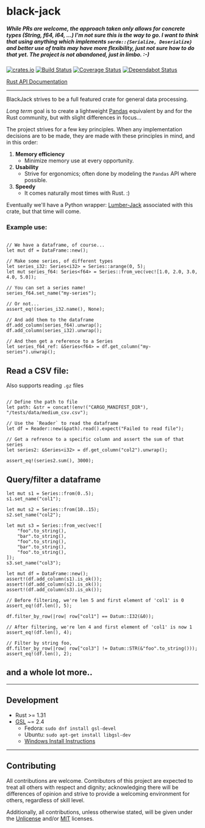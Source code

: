 # black-jack

##### While PRs are welcome, the approach taken only allows for concrete types (String, f64, i64, ...) I'm not sure this is the way to go. I want to think that using anything which implements `serde::{Serialize, Deserialize}` and better use of traits may have more flexibility, just not sure how to do that yet. The project is not abandoned, just in limbo. :-)

[![crates.io](http://meritbadge.herokuapp.com/black-jack)](https://crates.io/crates/black-jack) 
[![Build Status](https://travis-ci.com/milesgranger/black-jack.svg?branch=master)](https://travis-ci.com/milesgranger/black-jack) 
[![Coverage Status](https://coveralls.io/repos/github/milesgranger/black-jack/badge.svg?branch=master)](https://coveralls.io/github/milesgranger/black-jack?branch=master)
[![Dependabot Status](https://api.dependabot.com/badges/status?host=github&repo=milesgranger/black-jack)](https://dependabot.com)



[Rust API Documentation](https://docs.rs/black-jack)

---

BlackJack strives to be a full featured crate for general data processing.


_Long term_ goal is to create a lightweight [Pandas](https://pandas.pydata.org/) equivalent
by and for the Rust community, but with slight differences in focus...


The project strives for a few key principles. When any implementation decisions are to be made,
they are made with these principles in mind, and in this order:
1. **Memory efficiency**
    - Minimize memory use at every opportunity.
2. **Usability**
    - Strive for ergonomics; often done by modeling the `Pandas` API where possible.
3. **Speedy**
    - It comes naturally most times with Rust. :)


Eventually we'll have a Python wrapper: [Lumber-Jack](https://github.com/milesgranger/lumber-jack)
associated with this crate, but that time will come.

### Example use:

```rust,skt-default

// We have a dataframe, of course...
let mut df = DataFrame::new();

// Make some series, of different types
let series_i32: Series<i32> = Series::arange(0, 5);
let mut series_f64: Series<f64> = Series::from_vec(vec![1.0, 2.0, 3.0, 4.0, 5.0]);

// You can set a series name!
series_f64.set_name("my-series");

// Or not... 
assert_eq!(series_i32.name(), None);

// And add them to the dataframe
df.add_column(series_f64).unwrap();
df.add_column(series_i32).unwrap();

// And then get a reference to a Series
let series_f64_ref: &Series<f64> = df.get_column("my-series").unwrap();

```

## Read a CSV file:
Also supports reading `.gz` files

```rust,skt-default

// Define the path to file
let path: &str = concat!(env!("CARGO_MANIFEST_DIR"), "/tests/data/medium_csv.csv");

// Use the `Reader` to read the dataframe
let df = Reader::new(&path).read().expect("Failed to read file");

// Get a refrence to a specific column and assert the sum of that series
let series2: &Series<i32> = df.get_column("col2").unwrap();

assert_eq!(series2.sum(), 3000);

```

## Query/filter a dataframe

```rust,skt-default
let mut s1 = Series::from(0..5);
s1.set_name("col1");

let mut s2 = Series::from(10..15);
s2.set_name("col2");

let mut s3 = Series::from_vec(vec![
    "foo".to_string(),
    "bar".to_string(),
    "foo".to_string(),
    "bar".to_string(),
    "foo".to_string(),
]);
s3.set_name("col3");

let mut df = DataFrame::new();
assert!(df.add_column(s1).is_ok());
assert!(df.add_column(s2).is_ok());
assert!(df.add_column(s3).is_ok());

// Before filtering, we're len 5 and first element of 'col1' is 0
assert_eq!(df.len(), 5);

df.filter_by_row(|row| row["col1"] == Datum::I32(&0));

// After filtering, we're len 4 and first element of 'col1' is now 1
assert_eq!(df.len(), 4);

// Filter by string foo,
df.filter_by_row(|row| row["col3"] != Datum::STR(&"foo".to_string()));
assert_eq!(df.len(), 2);
```


## and a whole lot more..


---

## Development

- Rust >= 1.31
- [GSL](https://www.gnu.org/software/gsl/) ~= 2.4
    - Fedora: `sudo dnf install gsl-devel`
    - Ubuntu: `sudo apt-get install libgsl-dev`
    - [Windows Install Instructions](https://www.gnu.org/software/gsl/extras/native_win_builds.html)

---

## Contributing

All contributions are welcome. Contributors of this project are expected to treat all
others with respect and dignity; acknowledging there will be differences of opinion
and strive to provide a welcoming environment for others, regardless of skill level.

Additionally, all contributions, unless otherwise stated, will be given under the [Unlicense](http://unlicense.org/) 
and/or [MIT](https://en.wikipedia.org/wiki/MIT_License) licenses.
